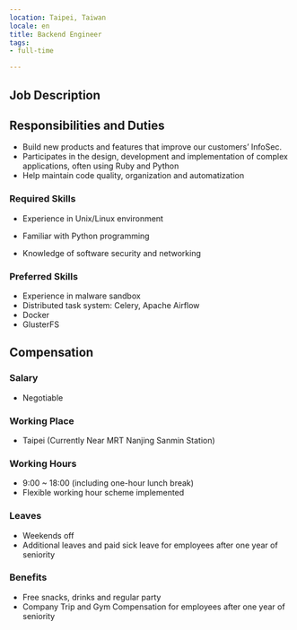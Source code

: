 ```yaml
---
location: Taipei, Taiwan
locale: en
title: Backend Engineer
tags:
- full-time

---
```

## **Job Description**
## Responsibilities and Duties
* Build new products and features that improve our customers’ InfoSec.
* Participates in the design, development and implementation of complex applications, often using Ruby and Python
* Help maintain code quality, organization and automatization

### Required Skills

* Experience in Unix/Linux environment

* Familiar with Python programming

* Knowledge of software security and networking

### Preferred Skills

* Experience in malware sandbox
* Distributed task system: Celery, Apache Airflow
* Docker
* GlusterFS

## Compensation

### Salary
* Negotiable

### Working Place
* Taipei (Currently Near MRT Nanjing Sanmin Station)

### Working Hours
* 9:00 ~ 18:00 (including one-hour lunch break)
* Flexible working hour scheme implemented

### Leaves
* Weekends off
* Additional leaves and paid sick leave for employees after one year of seniority

### Benefits
* Free snacks, drinks and regular party
* Company Trip and Gym Compensation for employees after one year of seniority